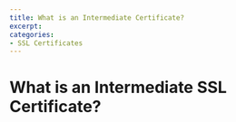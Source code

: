 ```yaml
---
title: What is an Intermediate Certificate?
excerpt:
categories:
- SSL Certificates
---
```


# What is an Intermediate SSL Certificate?
